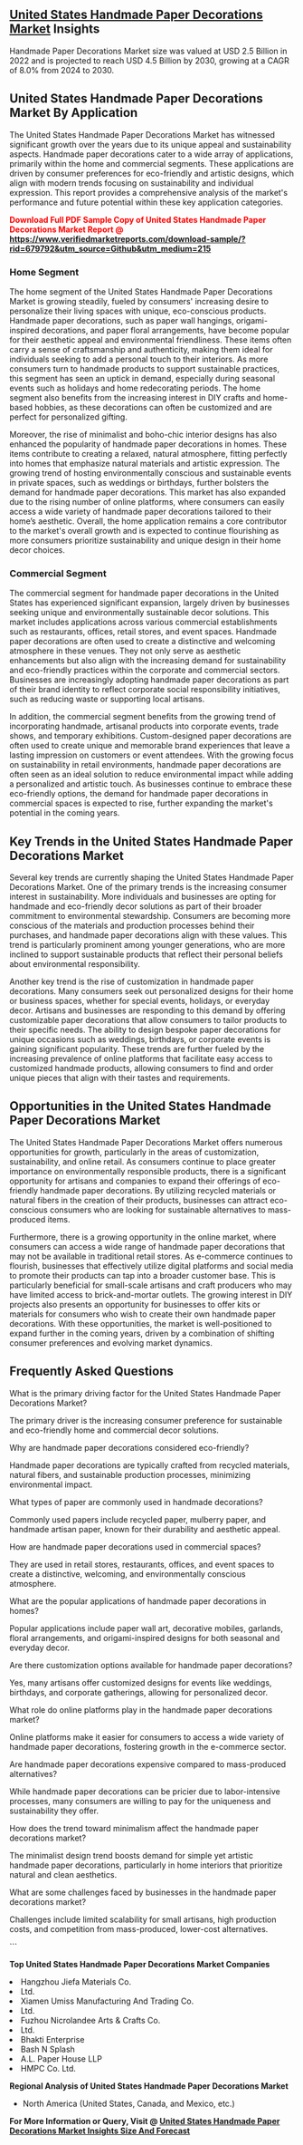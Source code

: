 <h2><a href="https://www.verifiedmarketreports.com/download-sample/?rid=679792&amp;utm_source=Github&amp;utm_medium=215" target="_blank">United States Handmade Paper Decorations Market</a> Insights</h2><p>Handmade Paper Decorations Market size was valued at USD 2.5 Billion in 2022 and is projected to reach USD 4.5 Billion by 2030, growing at a CAGR of 8.0% from 2024 to 2030.</p><p><h2>United States Handmade Paper Decorations Market By Application</h2><p>The United States Handmade Paper Decorations Market has witnessed significant growth over the years due to its unique appeal and sustainability aspects. Handmade paper decorations cater to a wide array of applications, primarily within the home and commercial segments. These applications are driven by consumer preferences for eco-friendly and artistic designs, which align with modern trends focusing on sustainability and individual expression. This report provides a comprehensive analysis of the market's performance and future potential within these key application categories. <b><p><span class=""><span style="color: #ff0000;"><strong>Download Full PDF Sample Copy of United States Handmade Paper Decorations Market Report</strong> @ </span><a href="https://www.verifiedmarketreports.com/download-sample/?rid=679792&amp;utm_source=Github&amp;utm_medium=215" target="_blank">https://www.verifiedmarketreports.com/download-sample/?rid=679792&amp;utm_source=Github&amp;utm_medium=215</a></span></p></b></p><h3>Home Segment</h3><p>The home segment of the United States Handmade Paper Decorations Market is growing steadily, fueled by consumers' increasing desire to personalize their living spaces with unique, eco-conscious products. Handmade paper decorations, such as paper wall hangings, origami-inspired decorations, and paper floral arrangements, have become popular for their aesthetic appeal and environmental friendliness. These items often carry a sense of craftsmanship and authenticity, making them ideal for individuals seeking to add a personal touch to their interiors. As more consumers turn to handmade products to support sustainable practices, this segment has seen an uptick in demand, especially during seasonal events such as holidays and home redecorating periods. The home segment also benefits from the increasing interest in DIY crafts and home-based hobbies, as these decorations can often be customized and are perfect for personalized gifting.</p><p>Moreover, the rise of minimalist and boho-chic interior designs has also enhanced the popularity of handmade paper decorations in homes. These items contribute to creating a relaxed, natural atmosphere, fitting perfectly into homes that emphasize natural materials and artistic expression. The growing trend of hosting environmentally conscious and sustainable events in private spaces, such as weddings or birthdays, further bolsters the demand for handmade paper decorations. This market has also expanded due to the rising number of online platforms, where consumers can easily access a wide variety of handmade paper decorations tailored to their home’s aesthetic. Overall, the home application remains a core contributor to the market's overall growth and is expected to continue flourishing as more consumers prioritize sustainability and unique design in their home decor choices.</p><h3>Commercial Segment</h3><p>The commercial segment for handmade paper decorations in the United States has experienced significant expansion, largely driven by businesses seeking unique and environmentally sustainable decor solutions. This market includes applications across various commercial establishments such as restaurants, offices, retail stores, and event spaces. Handmade paper decorations are often used to create a distinctive and welcoming atmosphere in these venues. They not only serve as aesthetic enhancements but also align with the increasing demand for sustainability and eco-friendly practices within the corporate and commercial sectors. Businesses are increasingly adopting handmade paper decorations as part of their brand identity to reflect corporate social responsibility initiatives, such as reducing waste or supporting local artisans.</p><p>In addition, the commercial segment benefits from the growing trend of incorporating handmade, artisanal products into corporate events, trade shows, and temporary exhibitions. Custom-designed paper decorations are often used to create unique and memorable brand experiences that leave a lasting impression on customers or event attendees. With the growing focus on sustainability in retail environments, handmade paper decorations are often seen as an ideal solution to reduce environmental impact while adding a personalized and artistic touch. As businesses continue to embrace these eco-friendly options, the demand for handmade paper decorations in commercial spaces is expected to rise, further expanding the market's potential in the coming years.</p><h2>Key Trends in the United States Handmade Paper Decorations Market</h2><p>Several key trends are currently shaping the United States Handmade Paper Decorations Market. One of the primary trends is the increasing consumer interest in sustainability. More individuals and businesses are opting for handmade and eco-friendly decor solutions as part of their broader commitment to environmental stewardship. Consumers are becoming more conscious of the materials and production processes behind their purchases, and handmade paper decorations align with these values. This trend is particularly prominent among younger generations, who are more inclined to support sustainable products that reflect their personal beliefs about environmental responsibility.</p><p>Another key trend is the rise of customization in handmade paper decorations. Many consumers seek out personalized designs for their home or business spaces, whether for special events, holidays, or everyday decor. Artisans and businesses are responding to this demand by offering customizable paper decorations that allow consumers to tailor products to their specific needs. The ability to design bespoke paper decorations for unique occasions such as weddings, birthdays, or corporate events is gaining significant popularity. These trends are further fueled by the increasing prevalence of online platforms that facilitate easy access to customized handmade products, allowing consumers to find and order unique pieces that align with their tastes and requirements.</p><h2>Opportunities in the United States Handmade Paper Decorations Market</h2><p>The United States Handmade Paper Decorations Market offers numerous opportunities for growth, particularly in the areas of customization, sustainability, and online retail. As consumers continue to place greater importance on environmentally responsible products, there is a significant opportunity for artisans and companies to expand their offerings of eco-friendly handmade paper decorations. By utilizing recycled materials or natural fibers in the creation of their products, businesses can attract eco-conscious consumers who are looking for sustainable alternatives to mass-produced items.</p><p>Furthermore, there is a growing opportunity in the online market, where consumers can access a wide range of handmade paper decorations that may not be available in traditional retail stores. As e-commerce continues to flourish, businesses that effectively utilize digital platforms and social media to promote their products can tap into a broader customer base. This is particularly beneficial for small-scale artisans and craft producers who may have limited access to brick-and-mortar outlets. The growing interest in DIY projects also presents an opportunity for businesses to offer kits or materials for consumers who wish to create their own handmade paper decorations. With these opportunities, the market is well-positioned to expand further in the coming years, driven by a combination of shifting consumer preferences and evolving market dynamics.</p><h2>Frequently Asked Questions</h2><p>What is the primary driving factor for the United States Handmade Paper Decorations Market?</p><p>The primary driver is the increasing consumer preference for sustainable and eco-friendly home and commercial decor solutions.</p><p>Why are handmade paper decorations considered eco-friendly?</p><p>Handmade paper decorations are typically crafted from recycled materials, natural fibers, and sustainable production processes, minimizing environmental impact.</p><p>What types of paper are commonly used in handmade decorations?</p><p>Commonly used papers include recycled paper, mulberry paper, and handmade artisan paper, known for their durability and aesthetic appeal.</p><p>How are handmade paper decorations used in commercial spaces?</p><p>They are used in retail stores, restaurants, offices, and event spaces to create a distinctive, welcoming, and environmentally conscious atmosphere.</p><p>What are the popular applications of handmade paper decorations in homes?</p><p>Popular applications include paper wall art, decorative mobiles, garlands, floral arrangements, and origami-inspired designs for both seasonal and everyday decor.</p><p>Are there customization options available for handmade paper decorations?</p><p>Yes, many artisans offer customized designs for events like weddings, birthdays, and corporate gatherings, allowing for personalized decor.</p><p>What role do online platforms play in the handmade paper decorations market?</p><p>Online platforms make it easier for consumers to access a wide variety of handmade paper decorations, fostering growth in the e-commerce sector.</p><p>Are handmade paper decorations expensive compared to mass-produced alternatives?</p><p>While handmade paper decorations can be pricier due to labor-intensive processes, many consumers are willing to pay for the uniqueness and sustainability they offer.</p><p>How does the trend toward minimalism affect the handmade paper decorations market?</p><p>The minimalist design trend boosts demand for simple yet artistic handmade paper decorations, particularly in home interiors that prioritize natural and clean aesthetics.</p><p>What are some challenges faced by businesses in the handmade paper decorations market?</p><p>Challenges include limited scalability for small artisans, high production costs, and competition from mass-produced, lower-cost alternatives.</p>```</p><p><strong>Top United States Handmade Paper Decorations Market Companies</strong></p><div data-test-id=""><p><li>Hangzhou Jiefa Materials Co.</li><li> Ltd.</li><li> Xiamen Umiss Manufacturing And Trading Co.</li><li> Ltd.</li><li> Fuzhou Nicrolandee Arts & Crafts Co.</li><li> Ltd.</li><li> Bhakti Enterprise</li><li> Bash N Splash</li><li> A.L. Paper House LLP</li><li> HMPC Co. Ltd.</li></p><div><strong>Regional Analysis of&nbsp;United States Handmade Paper Decorations Market</strong></div><ul><li dir="ltr"><p dir="ltr">North America&nbsp;(United States, Canada, and Mexico, etc.)</p></li></ul><p><strong>For More Information or Query, Visit @&nbsp;</strong><strong><a href="https://www.verifiedmarketreports.com/product/handmade-paper-decorations-market/?utm_source=Github&amp;utm_medium=215" target="_blank">United States Handmade Paper Decorations Market Insights Size And Forecast</a></strong></p></div>
